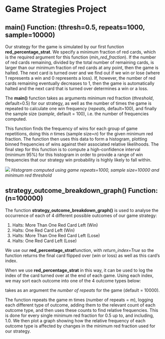 # Game Strategies Project

## **main()** Function: (thresh=0.5, repeats=1000, sample=10000)
Our strategy for the game is simulated by our first function **red_percentage_strat**. We specify a minimum fraction of red cards, which is the required argument for this function (*min_red_fraction*). If the number of red cards remaining, divided by the total number of remaining cards, is larger than our minimum fraction of red cards at any point, then the game is halted. The next card is turned over and we find out if we win or lose (where 1 represents a win and 0 represents a loss). If, however, the number of red cards remaining eventually decreases to 1, then the game is automatically halted and the next card that is turned over determines a win or a loss.

The **main()** function takes as arguments minimum red fraction (*threshold*, default=0.5) for our strategy, as well as the number of times the game is repeated to calculate one win frequency (*repeats*, default=100), and finally the sample size (*sample*, default = 100), i.e. the number of frequencies computed.

This function finds the frequency of wins for each group of game repetitions, doing this *n* times (sample size=*n*) for the given minimum red fraction. The function then uses this data to form a histogram, plotting binned frequencies of wins against their associated relative likelihoods. The final step for this function is to compute a high-confidence interval (minimum 95%) for this histogram in order to provide a range of win frequencies that our strategy win probability is highly likely to fall within.

![](/code/game_strategies/src/confidence.png)
*Histogram computed using game repeats=1000, sample size=10000 and minimum red threshold*

## **strategy_outcome_breakdown_graph()** Function: (n=100000)
The function **strategy_outcome_breakdown_graph()** is used to analyse the occurrence of each of 4 different possible outcomes of our game strategy:

1. Halts: More Than One Red Card Left (Win)
1. Halts: One Red Card Left (Win)
1. Halts: More Than One Red Card Left (Lose)
1. Halts: One Red Card Left (Lose)

We use our **red_percentage_strat**function, with *return_index=True* so the function returns the final card flipped over (win or loss) as well as this card’s index.

When we use **red_percentage_strat** in this way, it can be used to log the index of the card turned over at the end of each game. Using each index, we may sort each outcome into one of the 4 outcome types below:

takes as an argument the *number of repeats* for the game (default = 10000).



The function repeats the game m times (number of repeats = m), logging each different type of outcome, adding them to the relevant count of each outcome type, and then uses these counts to find relative frequencies. This is done for every single minimum red fraction for 0.5 up to, and including, 1.0. We then plot a graph showing how the relative frequency of each outcome type is affected by changes in the minimum red fraction used for our strategy.
